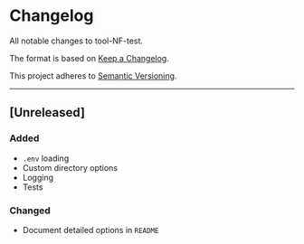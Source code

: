 # Changelog
All notable changes to tool-NF-test.

The format is based on [Keep a Changelog](https://keepachangelog.com/en/1.0.0/).

This project adheres to [Semantic Versioning](https://semver.org/spec/v2.0.0.html).

---

## [Unreleased]
### Added
- `.env` loading
- Custom directory options
- Logging
- Tests
### Changed
- Document detailed options in `README`
